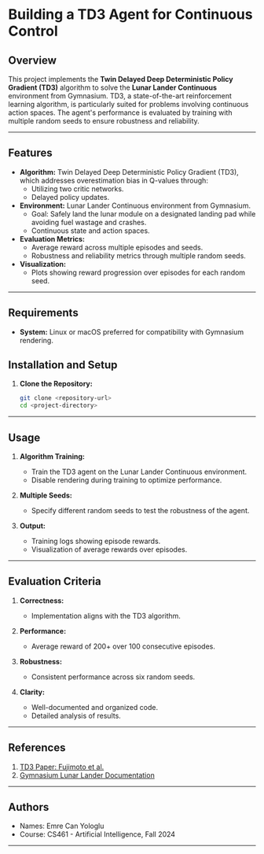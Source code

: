 # Building a TD3 Agent for Continuous Control

## Overview

This project implements the **Twin Delayed Deep Deterministic Policy Gradient (TD3)** algorithm to solve the **Lunar Lander Continuous** environment from Gymnasium. TD3, a state-of-the-art reinforcement learning algorithm, is particularly suited for problems involving continuous action spaces. The agent's performance is evaluated by training with multiple random seeds to ensure robustness and reliability.

---

## Features

- **Algorithm:** Twin Delayed Deep Deterministic Policy Gradient (TD3), which addresses overestimation bias in Q-values through:
  - Utilizing two critic networks.
  - Delayed policy updates.
- **Environment:** Lunar Lander Continuous environment from Gymnasium.
  - Goal: Safely land the lunar module on a designated landing pad while avoiding fuel wastage and crashes.
  - Continuous state and action spaces.
- **Evaluation Metrics:**
  - Average reward across multiple episodes and seeds.
  - Robustness and reliability metrics through multiple random seeds.
- **Visualization:**
  - Plots showing reward progression over episodes for each random seed.

---

## Requirements

- **System:** Linux or macOS preferred for compatibility with Gymnasium rendering.

## Installation and Setup

1. **Clone the Repository:**
   ```bash
   git clone <repository-url>
   cd <project-directory>
   ```

---

## Usage

1. **Algorithm Training:**
   - Train the TD3 agent on the Lunar Lander Continuous environment.
   - Disable rendering during training to optimize performance.

2. **Multiple Seeds:**
   - Specify different random seeds to test the robustness of the agent.

3. **Output:**
   - Training logs showing episode rewards.
   - Visualization of average rewards over episodes.

---

## Evaluation Criteria

1. **Correctness:**
   - Implementation aligns with the TD3 algorithm.

2. **Performance:**
   - Average reward of 200+ over 100 consecutive episodes.

3. **Robustness:**
   - Consistent performance across six random seeds.

4. **Clarity:**
   - Well-documented and organized code.
   - Detailed analysis of results.

---



## References

1. [TD3 Paper: Fujimoto et al.](https://arxiv.org/abs/1802.09477)
2. [Gymnasium Lunar Lander Documentation](https://gymnasium.farama.org/environments/box2d/lunar_lander/)

---

## Authors
- Names: Emre Can Yologlu
- Course: CS461 - Artificial Intelligence, Fall 2024

---


